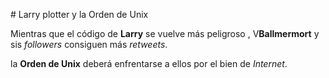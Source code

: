 # Larry plotter y la Orden de Unix

Mientras que el código de **Larry** se vuelve más peligroso ,
V**Ballmermort** y sis *followers* consiguen más *retweets*.

 la **Orden de Unix** deberá enfrentarse a ellos por el bien de *Internet*.

